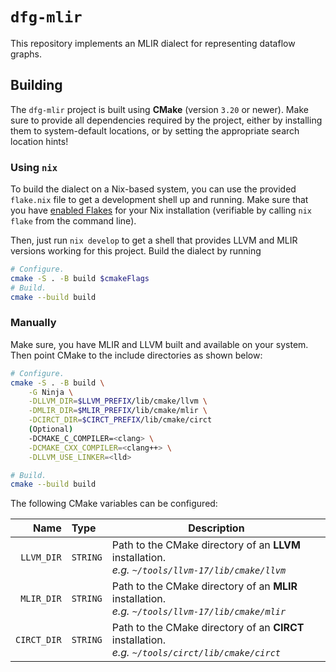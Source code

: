 # `dfg-mlir`

This repository implements an MLIR dialect for representing dataflow graphs.

## Building

The `dfg-mlir` project is built using **CMake** (version `3.20` or newer). Make sure to provide all dependencies required by the project, either by installing them to system-default locations, or by setting the appropriate search location hints!

### Using `nix`

To build the dialect on a Nix-based system, you can use the provided `flake.nix` file to get a development shell up and running.
Make sure that you have [enabled Flakes](https://nixos.wiki/wiki/Flakes#Enable_flakes) for your Nix installation (verifiable by calling `nix flake` from the command line).

Then, just run `nix develop` to get a shell that provides LLVM and MLIR versions working for this project.
Build the dialect by running

```bash
# Configure.
cmake -S . -B build $cmakeFlags
# Build.
cmake --build build
```

### Manually

Make sure, you have MLIR and LLVM built and available on your system. Then point CMake to the include directories as shown below:

```sh
# Configure.
cmake -S . -B build \
    -G Ninja \
    -DLLVM_DIR=$LLVM_PREFIX/lib/cmake/llvm \
    -DMLIR_DIR=$MLIR_PREFIX/lib/cmake/mlir \
    -DCIRCT_DIR=$CIRCT_PREFIX/lib/cmake/circt
    (Optional)
    -DCMAKE_C_COMPILER=<clang> \
    -DCMAKE_CXX_COMPILER=<clang++> \
    -DLLVM_USE_LINKER=<lld>

# Build.
cmake --build build
```

The following CMake variables can be configured:

|       Name  | Type     | Description |
| ---------:  | :------- | --- |
| `LLVM_DIR`  | `STRING` | Path to the CMake directory of an **LLVM** installation. <br/> *e.g. `~/tools/llvm-17/lib/cmake/llvm`* |
| `MLIR_DIR`  | `STRING` | Path to the CMake directory of an **MLIR** installation. <br/> *e.g. `~/tools/llvm-17/lib/cmake/mlir`* |
| `CIRCT_DIR` | `STRING` | Path to the CMake directory of an **CIRCT** installation. <br/> *e.g. `~/tools/circt/lib/cmake/circt`* |


